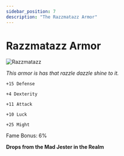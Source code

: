 ```yaml
---
sidebar_position: 7
description: "The Razzmatazz Armor"
---
```


# Razzmatazz Armor

![Razzmatazz](https://vwiki.valorserver.com/api/item/picture/razzmatazz%20armor)

<i>This armor is has that razzle dazzle shine to it.</i>

    +15 Defense
    
    +4 Dexterity
    
    +11 Attack
    
    +10 Luck
    
    +25 Might
    
Fame Bonus: 6%

**Drops from the Mad Jester in the Realm**
